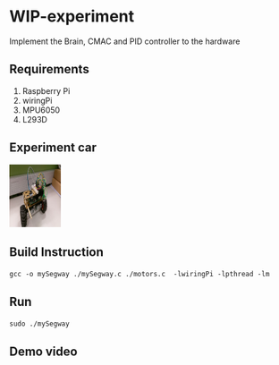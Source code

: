 # WIP-experiment
Implement the Brain, CMAC and PID controller to the hardware


## Requirements
1. Raspberry Pi
2. wiringPi 
3. MPU6050
4. L293D

## Experiment car

<img src="https://raw.githubusercontent.com/yoyotv/WIP-experiment/master/car.jpg" width="92" height="112">




## Build Instruction 
`gcc -o mySegway ./mySegway.c ./motors.c  -lwiringPi -lpthread -lm`


## Run 
`sudo ./mySegway`

## Demo video



